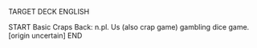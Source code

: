 TARGET DECK
ENGLISH

START
Basic
Craps
Back: n.pl. Us (also crap game) gambling dice game. [origin uncertain]
END
